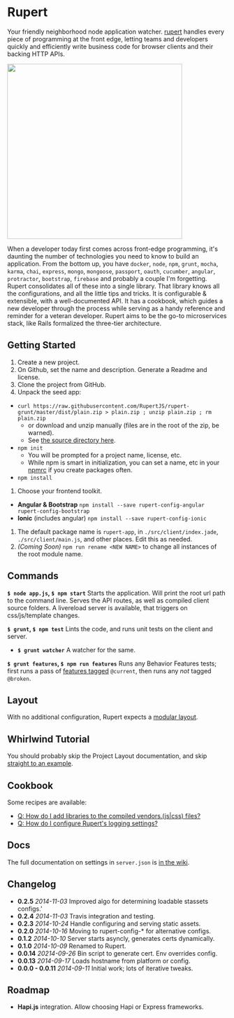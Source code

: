 # Rupert


Your friendly neighborhood node application watcher. [rupert](#) handles every piece of programming at the front edge, letting teams and developers quickly and efficiently write business code for browser clients and their backing HTTP APIs.

<img src="https://cdn.rawgit.com/DavidSouther/rupert/master/src/assets/logos/Rupert.svg" type="image/svg+xml" width="400px" />

When a developer today first comes across front-edge programming, it's daunting the number of technologies you need to know to build an application. From the bottom up, you have `docker`, `node`, `npm`, `grunt`, `mocha`, `karma`, `chai`, `express`, `mongo`, `mongoose`, `passport`, `oauth`, `cucumber`, `angular`, `protractor`, `bootstrap`, `firebase` and probably a couple I'm forgetting.  Rupert consolidates all of these into a single library. That library knows all the configurations, and all the little tips and tricks. It is configurable & extensible, with a well-documented API. It has a cookbook, which guides a new developer through the process while serving as a handy reference and reminder for a veteran developer. Rupert aims to be the go-to microservices stack, like Rails formalized the three-tier architecture.

## Getting Started

1. Create a new project.
  1. On Github, set the name and description. Generate a Readme and license.
1. Clone the project from GitHub.
1. Unpack the seed app:
  * `curl https://raw.githubusercontent.com/RupertJS/rupert-grunt/master/dist/plain.zip > plain.zip ; unzip plain.zip ; rm plain.zip`
    * or download and unzip manually (files are in the root of the zip, be warned).
    * See [the source directory here][plain_folder].
  * `npm init`
    * You will be prompted for a project name, license, etc.
    * While npm is smart in initialization, you can set a name, etc in your [npmrc][npmrc] if you create packages often.
  * `npm install`
1. Choose your frontend toolkit.
  * **Angular & Bootstrap** `npm install --save rupert-config-angular rupert-config-bootstrap`
  * **Ionic** (includes angular) `npm install --save rupert-config-ionic`
  1. The default package name is `rupert-app`, in `./src/client/index.jade`, `./src/client/main.js`, and other places. Edit this as needed.
  1. *(Coming Soon)* `npm run rename <NEW NAME>` to change all instances of the root module name.

[plain_folder]: https://github.com/DavidSouther/rupert-grunt/tree/master/plain
[npmrc]: https://www.npmjs.org/doc/misc/npm-config.html#config-settings

## Commands

**`$ node app.js`, `$ npm start`** Starts the application. Will print the root url path to the command line. Serves the API routes, as well as compiled client source folders. A livereload server is available, that triggers on css/js/template changes.

**`$ grunt`, `$ npm test`** Lints the code, and runs unit tests on the client and server.

* **`$ grunt watcher`** A watcher for the same.

**`$ grunt features`, `$ npm run features`** Runs any Behavior Features tests; first runs a pass of [features tagged][tagging] `@current`, then runs any *not* tagged `@broken`.

[tagging]: https://github.com/cucumber/cucumber/wiki/Tags

## Layout

With no additional configuration, Rupert expects a [modular layout](https://github.com/DavidSouther/rupert/wiki/Project-Layout).

## Whirlwind Tutorial

You should probably skip the Project Layout documentation, and skip [straight to an example](https://github.com/DavidSouther/rupert/wiki/Whirlwind-Tutorial).

## Cookbook

Some recipes are available:

* [Q: How do I add libraries to the compiled vendors.(js|css) files?](https://github.com/DavidSouther/rupert/wiki/Cookbook:-Add-Vendor-Libraries)
* [Q: How do I configure Rupert's logging settings?](https://github.com/RupertJS/rupert/wiki/Cookbook:-Configure-Loggins)

## Docs

The full documentation on settings in `server.json` is [in the wiki](https://github.com/DavidSouther/rupert/wiki/Config-API).

## Changelog

* **0.2.5** *2014-11-03* Improved algo for determining loadable stassets configs.'
* **0.2.4** *2014-11-03* Travis integration and testing.
* **0.2.3** *2014-10-24* Handle configuring and serving static assets.
* **0.2.0** *2014-10-16* Moving to rupert-config-* for alternative configs.
* **0.1.2** *2014-10-10* Server starts asyncly, generates certs dynamically.
* **0.1.0** *2014-10-09* Renamed to Rupert.
* **0.0.14** *20214-09-26* Bin script to generate cert. Env overrides config.
* **0.0.13** *2014-09-17* Loads hostname from platform or config.
* **0.0.0 - 0.0.11** *2014-09-11* Initial work; lots of iterative tweaks.

## Roadmap

* **Hapi.js** integration. Allow choosing Hapi or Express frameworks.

[ng]: https://angularjs.org/
[stas]: https://github.com/DavidSouther/stassets
[moment]: http://momentjs.com/
